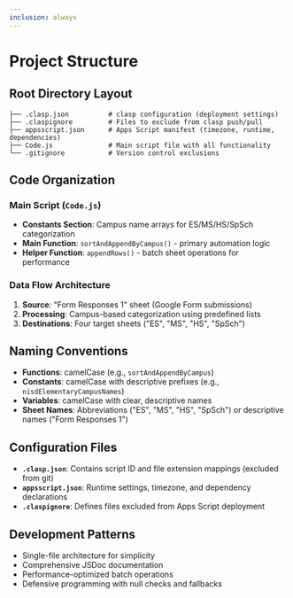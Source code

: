 ```yaml
---
inclusion: always
---
```


# Project Structure

## Root Directory Layout
```
├── .clasp.json          # clasp configuration (deployment settings)
├── .claspignore         # Files to exclude from clasp push/pull
├── appsscript.json      # Apps Script manifest (timezone, runtime, dependencies)
├── Code.js              # Main script file with all functionality
└── .gitignore           # Version control exclusions
```

## Code Organization

### Main Script (`Code.js`)
- **Constants Section**: Campus name arrays for ES/MS/HS/SpSch categorization
- **Main Function**: `sortAndAppendByCampus()` - primary automation logic
- **Helper Function**: `appendRows()` - batch sheet operations for performance

### Data Flow Architecture
1. **Source**: "Form Responses 1" sheet (Google Form submissions)
2. **Processing**: Campus-based categorization using predefined lists
3. **Destinations**: Four target sheets ("ES", "MS", "HS", "SpSch")

## Naming Conventions
- **Functions**: camelCase (e.g., `sortAndAppendByCampus`)
- **Constants**: camelCase with descriptive prefixes (e.g., `nisdElementaryCampusNames`)
- **Variables**: camelCase with clear, descriptive names
- **Sheet Names**: Abbreviations ("ES", "MS", "HS", "SpSch") or descriptive names ("Form Responses 1")

## Configuration Files
- **`.clasp.json`**: Contains script ID and file extension mappings (excluded from git)
- **`appsscript.json`**: Runtime settings, timezone, and dependency declarations
- **`.claspignore`**: Defines files excluded from Apps Script deployment

## Development Patterns
- Single-file architecture for simplicity
- Comprehensive JSDoc documentation
- Performance-optimized batch operations
- Defensive programming with null checks and fallbacks